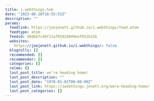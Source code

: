 ```yaml
---
title: i.webthings.hub
date: "2023-08-20T16:55:55Z"
description: ""
params:
  feedlink: https://joejenett.github.io/i.webthings/feed.atom
  feedtype: atom
  feedid: d8dbb7c4bf11af8582d849eef951b15b
  websites:
    https://joejenett.github.io/i.webthings/: false
  blogrolls: []
  recommended: []
  recommender: []
  categories: []
  relme: {}
  last_post_title: we’re heading home!
  last_post_description: ""
  last_post_date: "1970-01-01T00:00:00Z"
  last_post_link: https://iwebthings.jenett.org/were-heading-home/
  last_post_categories: []
---
```

